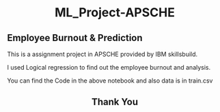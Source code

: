 <h1 align="center"> ML_Project-APSCHE </h1>

## Employee Burnout & Prediction

This is a assignment project in APSCHE provided by IBM skillsbuild.

I used Logical regression to find out the employee burnout and analysis.

You can find the Code in the above notebook and also data is in train.csv

<h2 align="center"> Thank You </h2> 
